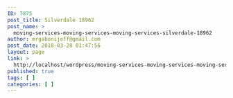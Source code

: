 ```yaml
---
ID: 7875
post_title: Silverdale 18962
post_name: >
  moving-services-moving-services-moving-services-silverdale-18962
author: mrgabonijeff@gmail.com
post_date: 2018-03-28 01:47:56
layout: page
link: >
  http://localhost/wordpress/moving-services-moving-services-moving-services-silverdale-18962/
published: true
tags: [ ]
categories: [ ]
---
```


